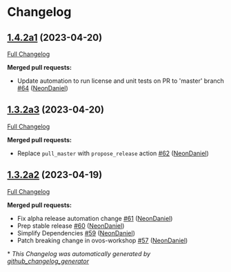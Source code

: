 # Changelog

## [1.4.2a1](https://github.com/NeonGeckoCom/neon_enclosure/tree/1.4.2a1) (2023-04-20)

[Full Changelog](https://github.com/NeonGeckoCom/neon_enclosure/compare/1.3.2a3...1.4.2a1)

**Merged pull requests:**

- Update automation to run license and unit tests on PR to 'master' branch [\#64](https://github.com/NeonGeckoCom/neon_enclosure/pull/64) ([NeonDaniel](https://github.com/NeonDaniel))

## [1.3.2a3](https://github.com/NeonGeckoCom/neon_enclosure/tree/1.3.2a3) (2023-04-20)

[Full Changelog](https://github.com/NeonGeckoCom/neon_enclosure/compare/1.3.2a2...1.3.2a3)

**Merged pull requests:**

- Replace `pull_master` with `propose_release` action [\#62](https://github.com/NeonGeckoCom/neon_enclosure/pull/62) ([NeonDaniel](https://github.com/NeonDaniel))

## [1.3.2a2](https://github.com/NeonGeckoCom/neon_enclosure/tree/1.3.2a2) (2023-04-19)

[Full Changelog](https://github.com/NeonGeckoCom/neon_enclosure/compare/1.3.1...1.3.2a2)

**Merged pull requests:**

- Fix alpha release automation change [\#61](https://github.com/NeonGeckoCom/neon_enclosure/pull/61) ([NeonDaniel](https://github.com/NeonDaniel))
- Prep stable release [\#60](https://github.com/NeonGeckoCom/neon_enclosure/pull/60) ([NeonDaniel](https://github.com/NeonDaniel))
- Simplify Dependencies [\#59](https://github.com/NeonGeckoCom/neon_enclosure/pull/59) ([NeonDaniel](https://github.com/NeonDaniel))
- Patch breaking change in ovos-workshop [\#57](https://github.com/NeonGeckoCom/neon_enclosure/pull/57) ([NeonDaniel](https://github.com/NeonDaniel))



\* *This Changelog was automatically generated by [github_changelog_generator](https://github.com/github-changelog-generator/github-changelog-generator)*
